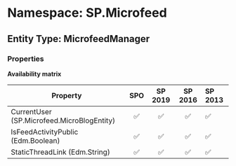 # Namespace: SP.Microfeed

## Entity Type: MicrofeedManager

### Properties

**Availability matrix**

Property | SPO | SP 2019 | SP 2016 | SP 2013
----------|:---:|:-------:|:-------:|:-------
CurrentUser (SP.Microfeed.MicroBlogEntity) | ✅ | ✅ | ✅ | ✅
IsFeedActivityPublic (Edm.Boolean) | ✅ | ✅ | ✅ | ✅
StaticThreadLink (Edm.String) | ✅ | ✅ | ✅ | ✅